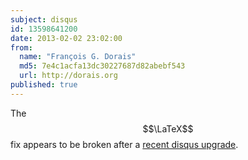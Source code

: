 ```yaml
---
subject: disqus
id: 13598641200
date: 2013-02-02 23:02:00
from:
  name: "François G. Dorais"
  md5: 7e4c1acfa13dc30227687d82abebf543
  url: http://dorais.org
published: true
---
```

The $$\LaTeX$$ fix appears to be broken after a [recent disqus upgrade](http://help.disqus.com/customer/portal/articles/526768-introducing-disqus-2012-and-f-a-q-).
